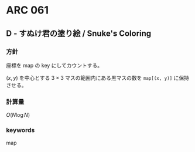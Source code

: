 # ARC 061

## D - すぬけ君の塗り絵 / Snuke's Coloring

### 方針

座標を map の key にしてカウントする。


$(x, y)$ を中心とする $3 \times 3$ マスの範囲内にある黒マスの数を `map[(x, y)]` に保持させる。


### 計算量

$O(N \log{N})$


### keywords

map


